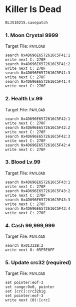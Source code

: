 # Killer Is Dead 

`BLJS10215.savepatch`

### 1. Moon Crystal 9999

Target File: `PAYLOAD`

```
search 0x4D696E6572616C5F41:1
write next C: 270F
search 0x4D696E6572616C5F41:2
write next C: 270F
search 0x4D696E6572616C5F41:3
write next C: 270F
search 0x4D696E6572616C5F41:4
write next C: 270F
```

### 2. Health Lv.99

Target File: `PAYLOAD`

```
search 0x4D696E6572616C5F42:1
write next C: 270F
search 0x4D696E6572616C5F42:2
write next C: 270F
search 0x4D696E6572616C5F42:3
write next C: 270F
search 0x4D696E6572616C5F42:4
write next C: 270F
```

### 3. Blood Lv.99

Target File: `PAYLOAD`

```
search 0x4D696E6572616C5F43:1
write next C: 270F
search 0x4D696E6572616C5F43:2
write next C: 270F
search 0x4D696E6572616C5F43:3
write next C: 270F
search 0x4D696E6572616C5F43:4
write next C: 270F
```

### 4. Cash 99,999,999

Target File: `PAYLOAD`

```
search 0x01332B:2
write next 8: 05F5E0FF
```

### 5. Update crc32 (required)

Target File: `PAYLOAD`

```
set pointer:eof-3
set range:0x0, pointer
set [crc]:crc32big
set pointer:eof-3
write next (0):[crc]
```


